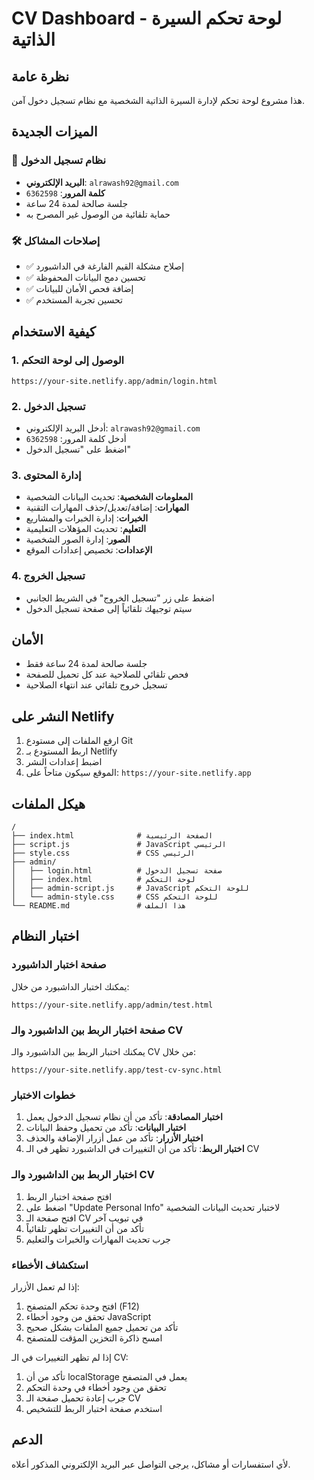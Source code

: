 # CV Dashboard - لوحة تحكم السيرة الذاتية

## نظرة عامة
هذا مشروع لوحة تحكم لإدارة السيرة الذاتية الشخصية مع نظام تسجيل دخول آمن.

## الميزات الجديدة

### 🔐 نظام تسجيل الدخول
- **البريد الإلكتروني**: `alrawash92@gmail.com`
- **كلمة المرور**: `6362598`
- جلسة صالحة لمدة 24 ساعة
- حماية تلقائية من الوصول غير المصرح به

### 🛠️ إصلاحات المشاكل
- ✅ إصلاح مشكلة القيم الفارغة في الداشبورد
- ✅ تحسين دمج البيانات المحفوظة
- ✅ إضافة فحص الأمان للبيانات
- ✅ تحسين تجربة المستخدم

## كيفية الاستخدام

### 1. الوصول إلى لوحة التحكم
```
https://your-site.netlify.app/admin/login.html
```

### 2. تسجيل الدخول
- أدخل البريد الإلكتروني: `alrawash92@gmail.com`
- أدخل كلمة المرور: `6362598`
- اضغط على "تسجيل الدخول"

### 3. إدارة المحتوى
- **المعلومات الشخصية**: تحديث البيانات الشخصية
- **المهارات**: إضافة/تعديل/حذف المهارات التقنية
- **الخبرات**: إدارة الخبرات والمشاريع
- **التعليم**: تحديث المؤهلات التعليمية
- **الصور**: إدارة الصور الشخصية
- **الإعدادات**: تخصيص إعدادات الموقع

### 4. تسجيل الخروج
- اضغط على زر "تسجيل الخروج" في الشريط الجانبي
- سيتم توجيهك تلقائياً إلى صفحة تسجيل الدخول

## الأمان
- جلسة صالحة لمدة 24 ساعة فقط
- فحص تلقائي للصلاحية عند كل تحميل للصفحة
- تسجيل خروج تلقائي عند انتهاء الصلاحية

## النشر على Netlify
1. ارفع الملفات إلى مستودع Git
2. اربط المستودع بـ Netlify
3. اضبط إعدادات النشر
4. الموقع سيكون متاحاً على: `https://your-site.netlify.app`

## هيكل الملفات
```
/
├── index.html              # الصفحة الرئيسية
├── script.js               # JavaScript الرئيسي
├── style.css               # CSS الرئيسي
├── admin/
│   ├── login.html          # صفحة تسجيل الدخول
│   ├── index.html          # لوحة التحكم
│   ├── admin-script.js     # JavaScript للوحة التحكم
│   └── admin-style.css     # CSS للوحة التحكم
└── README.md               # هذا الملف
```

## اختبار النظام

### صفحة اختبار الداشبورد
يمكنك اختبار الداشبورد من خلال:
```
https://your-site.netlify.app/admin/test.html
```

### صفحة اختبار الربط بين الداشبورد والـ CV
يمكنك اختبار الربط بين الداشبورد والـ CV من خلال:
```
https://your-site.netlify.app/test-cv-sync.html
```

### خطوات الاختبار
1. **اختبار المصادقة**: تأكد من أن نظام تسجيل الدخول يعمل
2. **اختبار البيانات**: تأكد من تحميل وحفظ البيانات
3. **اختبار الأزرار**: تأكد من عمل أزرار الإضافة والحذف
4. **اختبار الربط**: تأكد من أن التغييرات في الداشبورد تظهر في الـ CV

### اختبار الربط بين الداشبورد والـ CV
1. افتح صفحة اختبار الربط
2. اضغط على "Update Personal Info" لاختبار تحديث البيانات الشخصية
3. افتح صفحة الـ CV في تبويب آخر
4. تأكد من أن التغييرات تظهر تلقائياً
5. جرب تحديث المهارات والخبرات والتعليم

### استكشاف الأخطاء
إذا لم تعمل الأزرار:
1. افتح وحدة تحكم المتصفح (F12)
2. تحقق من وجود أخطاء JavaScript
3. تأكد من تحميل جميع الملفات بشكل صحيح
4. امسح ذاكرة التخزين المؤقت للمتصفح

إذا لم تظهر التغييرات في الـ CV:
1. تأكد من أن localStorage يعمل في المتصفح
2. تحقق من وجود أخطاء في وحدة التحكم
3. جرب إعادة تحميل صفحة الـ CV
4. استخدم صفحة اختبار الربط للتشخيص

## الدعم
لأي استفسارات أو مشاكل، يرجى التواصل عبر البريد الإلكتروني المذكور أعلاه.